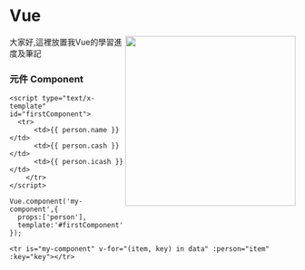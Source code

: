 # Vue
<img align="right" width="300px" src="https://vuejs.org/images/logo.png">
大家好,這裡放置我Vue的學習進度及筆記

### 元件 Component

```
<script type="text/x-template" id="firstComponent">
  <tr>
      <td>{{ person.name }}</td>
      <td>{{ person.cash }}</td>
      <td>{{ person.icash }}</td>
    </tr>
</script>
```
```
Vue.component('my-component',{
  props:['person'],
  template:'#firstComponent'
});
```
```<tr is="my-component" v-for="(item, key) in data" :person="item" :key="key"></tr>```
